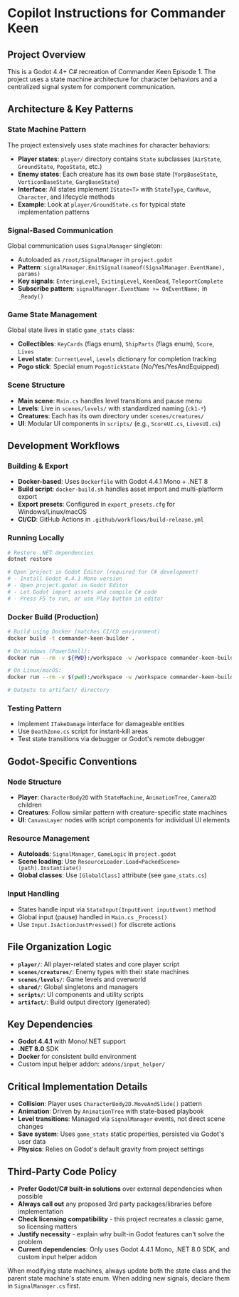 # Copilot Instructions for Commander Keen

## Project Overview
This is a Godot 4.4+ C# recreation of Commander Keen Episode 1. The project uses a state machine architecture for character behaviors and a centralized signal system for component communication.

## Architecture & Key Patterns

### State Machine Pattern
The project extensively uses state machines for character behaviors:
- **Player states**: `player/` directory contains `State` subclasses (`AirState`, `GroundState`, `PogoState`, etc.)
- **Enemy states**: Each creature has its own base state (`YorpBaseState`, `VorticonBaseState`, `GargBaseState`)
- **Interface**: All states implement `IState<T>` with `StateType`, `CanMove`, `Character`, and lifecycle methods
- **Example**: Look at `player/GroundState.cs` for typical state implementation patterns

### Signal-Based Communication
Global communication uses `SignalManager` singleton:
- Autoloaded as `/root/SignalManager` in `project.godot`
- **Pattern**: `signalManager.EmitSignal(nameof(SignalManager.EventName), params)`
- **Key signals**: `EnteringLevel`, `ExitingLevel`, `KeenDead`, `TeleportComplete`
- **Subscribe pattern**: `signalManager.EventName += OnEventName;` in `_Ready()`

### Game State Management
Global state lives in static `game_stats` class:
- **Collectibles**: `KeyCards` (flags enum), `ShipParts` (flags enum), `Score`, `Lives`
- **Level state**: `CurrentLevel`, `Levels` dictionary for completion tracking
- **Pogo stick**: Special enum `PogoStickState` (No/Yes/YesAndEquipped)

### Scene Structure
- **Main scene**: `Main.cs` handles level transitions and pause menu
- **Levels**: Live in `scenes/levels/` with standardized naming (`ck1-*`)
- **Creatures**: Each has its own directory under `scenes/creatures/`
- **UI**: Modular UI components in `scripts/` (e.g., `ScoreUI.cs`, `LivesUI.cs`)

## Development Workflows

### Building & Export
- **Docker-based**: Uses `Dockerfile` with Godot 4.4.1 Mono + .NET 8
- **Build script**: `docker-build.sh` handles asset import and multi-platform export
- **Export presets**: Configured in `export_presets.cfg` for Windows/Linux/macOS
- **CI/CD**: GitHub Actions in `.github/workflows/build-release.yml`

### Running Locally
```bash
# Restore .NET dependencies
dotnet restore

# Open project in Godot Editor (required for C# development)
# - Install Godot 4.4.1 Mono version
# - Open project.godot in Godot Editor
# - Let Godot import assets and compile C# code
# - Press F5 to run, or use Play button in editor
```

### Docker Build (Production)
```bash
# Build using Docker (matches CI/CD environment)
docker build -t commander-keen-builder .

# On Windows (PowerShell):
docker run --rm -v ${PWD}:/workspace -w /workspace commander-keen-builder

# On Linux/macOS:
docker run --rm -v $(pwd):/workspace -w /workspace commander-keen-builder

# Outputs to artifact/ directory
```

### Testing Pattern
- Implement `ITakeDamage` interface for damageable entities
- Use `DeathZone.cs` script for instant-kill areas
- Test state transitions via debugger or Godot's remote debugger

## Godot-Specific Conventions

### Node Structure
- **Player**: `CharacterBody2D` with `StateMachine`, `AnimationTree`, `Camera2D` children
- **Creatures**: Follow similar pattern with creature-specific state machines
- **UI**: `CanvasLayer` nodes with script components for individual UI elements

### Resource Management
- **Autoloads**: `SignalManager`, `GameLogic` in `project.godot`
- **Scene loading**: Use `ResourceLoader.Load<PackedScene>(path).Instantiate()`
- **Global classes**: Use `[GlobalClass]` attribute (see `game_stats.cs`)

### Input Handling
- States handle input via `StateInput(InputEvent inputEvent)` method
- Global input (pause) handled in `Main.cs` `_Process()`
- Use `Input.IsActionJustPressed()` for discrete actions

## File Organization Logic
- **`player/`**: All player-related states and core player script
- **`scenes/creatures/`**: Enemy types with their state machines
- **`scenes/levels/`**: Game levels and overworld
- **`shared/`**: Global singletons and managers
- **`scripts/`**: UI components and utility scripts
- **`artifact/`**: Build output directory (generated)

## Key Dependencies
- **Godot 4.4.1** with Mono/.NET support
- **.NET 8.0** SDK
- **Docker** for consistent build environment
- Custom input helper addon: `addons/input_helper/`

## Critical Implementation Details
- **Collision**: Player uses `CharacterBody2D.MoveAndSlide()` pattern
- **Animation**: Driven by `AnimationTree` with state-based playbook
- **Level transitions**: Managed via `SignalManager` events, not direct scene changes
- **Save system**: Uses `game_stats` static properties, persisted via Godot's user data
- **Physics**: Relies on Godot's default gravity from project settings

## Third-Party Code Policy
- **Prefer Godot/C# built-in solutions** over external dependencies when possible
- **Always call out** any proposed 3rd party packages/libraries before implementation
- **Check licensing compatibility** - this project recreates a classic game, so licensing matters
- **Justify necessity** - explain why built-in Godot features can't solve the problem
- **Current dependencies**: Only uses Godot 4.4.1 Mono, .NET 8.0 SDK, and custom input helper addon

When modifying state machines, always update both the state class and the parent state machine's state enum. When adding new signals, declare them in `SignalManager.cs` first.
